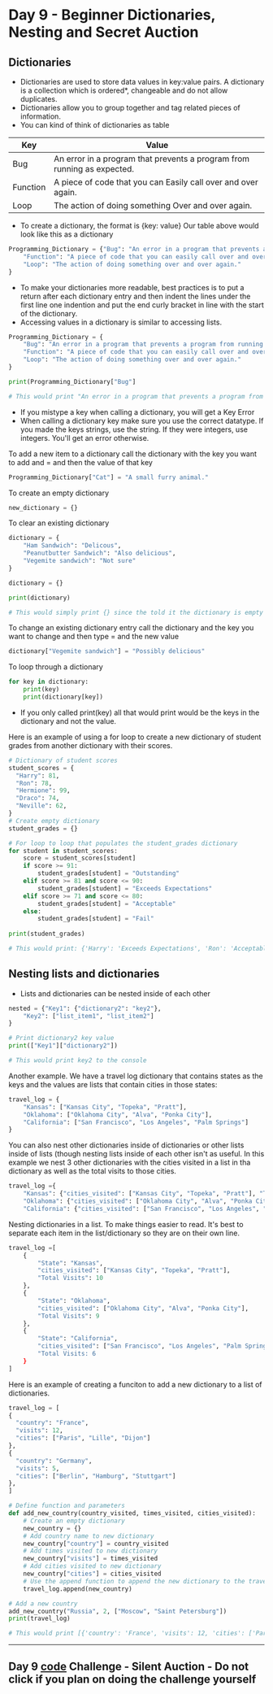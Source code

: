 # Day 9 - Beginner Dictionaries, Nesting and Secret Auction

## Dictionaries
- Dictionaries are used to store data values in key:value pairs. A dictionary is a collection which is ordered*, changeable and do not allow duplicates.
- Dictionaries allow you to group together and tag related pieces of information.
- You can kind of think of dictionaries as table

| Key      | Value                                                                   |
|----------|-------------------------------------------------------------------------|
| Bug      | An error in a program that prevents a program from running as expected. |
| Function | A piece of code that you can Easily call over and over again.           |
| Loop     | The action of doing something Over and over again.                      |

- To create a dictionary, the format is {key: value}
Our table above would look like this as a dictionary
```python
Programming_Dictionary = {"Bug": "An error in a program that prevents a program from running as expected.",
    "Function": "A piece of code that you can easily call over and over again.",
    "Loop": "The action of doing something over and over again."
}
```
- To make your dictionaries more readable, best practices is to put a return after each dictionary entry and then indent the lines under the first line one indention and put the end curly bracket in line with the start of the dictionary.
- Accessing values in a dictionary is similar to accessing lists.
```python
Programming_Dictionary = {
    "Bug": "An error in a program that prevents a program from running as expected.",
    "Function": "A piece of code that you can easily call over and over again.",
    "Loop": "The action of doing something over and over again."
}

print(Programming_Dictionary["Bug"]

# This would print "An error in a program that prevents a program from running as expected."
```
- If you mistype a key when calling a dictionary, you will get a Key Error
- When calling a dictionary key make sure you use the correct datatype. If you made the keys strings, use the string. If they were integers, use integers. You'll get an error otherwise.

To add a new item to a dictionary call the dictionary with the key you want to add and = and then the value of that key
```python
Programming_Dictionary["Cat"] = "A small furry animal."
```

To create an empty dictionary
```python
new_dictionary = {}
```

To clear an existing dictionary
```python
dictionary = {
    "Ham Sandwich": "Delicous",
    "Peanutbutter Sandwich": "Also delicious",
    "Vegemite sandwich": "Not sure"
}

dictionary = {}

print(dictionary)

# This would simply print {} since the told it the dictionary is empty now
```

To change an existing dictionary entry call the dictionary and the key you want to change and then type = and the new value
```python
dictionary["Vegemite sandwich"] = "Possibly delicious"
```
To loop through a dictionary
```python
for key in dictionary:
    print(key)
    print(dictionary[key])
```
- If you only called print(key) all that would print would be the keys in the dictionary and not the value. 

Here is an example of using a for loop to create a new dictionary of student grades from another dictionary with their scores.
```python
# Dictionary of student scores
student_scores = {
  "Harry": 81,
  "Ron": 78,
  "Hermione": 99, 
  "Draco": 74,
  "Neville": 62,
}
# Create empty dictionary
student_grades = {}

# For loop to loop that populates the student_grades dictionary
for student in student_scores:
    score = student_scores[student]
    if score >= 91:
        student_grades[student] = "Outstanding"
    elif score >= 81 and score <= 90:
        student_grades[student] = "Exceeds Expectations"
    elif score >= 71 and score <= 80:
        student_grades[student] = "Acceptable"
    else:
        student_grades[student] = "Fail"
    
print(student_grades)

# This would print: {'Harry': 'Exceeds Expectations', 'Ron': 'Acceptable', 'Hermione': 'Outstanding', 'Draco': 'Acceptable', 'Neville': 'Fail'}
```
## Nesting lists and dictionaries
- Lists and dictionaries can be nested inside of each other
```python
nested = {"Key1": {"dictionary2": "key2"}, 
    "Key2": ["list_item1", "list_item2"]
}

# Print dictionary2 key value
print(["Key1"]["dictionary2"])

# This would print key2 to the console
```
Another example. We have a travel log dictionary that contains states as the keys and the values are lists that contain cities in those states:
```python
travel_log = {
    "Kansas": ["Kansas City", "Topeka", "Pratt"],
    "Oklahoma": ["Oklahoma City", "Alva", "Ponka City"],
    "California": ["San Francisco", "Los Angeles", "Palm Springs"]
}
```
You can also nest other dictionaries inside of dictionaries or other lists inside of lists (though nesting lists inside of each other isn't as useful.
In this example we nest 3 other dictionaries with the cities visited in a list in tha dictionary as well as the total visits to those cities.
```python
travel_log ={ 
    "Kansas": {"cities_visited": ["Kansas City", "Topeka", "Pratt"], "Total Visits": 10},
    "Oklahoma": {"cities_visited": ["Oklahoma City", "Alva", "Ponka City"], "Total Visits": 9},
    "California": {"cities_visited": ["San Francisco", "Los Angeles", "Palm Springs"], "Total Visits: 6}
```
Nesting dictionaries in a list. To make things easier to read. It's best to separate each item in the list/dictionary so they are on their own line.
```python
travel_log =[ 
    {
        "State": "Kansas",
        "cities_visited": ["Kansas City", "Topeka", "Pratt"],
        "Total Visits": 10
    },
    {
        "State": "Oklahoma",
        "cities_visited": ["Oklahoma City", "Alva", "Ponka City"],
        "Total Visits": 9
    },
    {
        "State": "California",
        "cities_visited": ["San Francisco", "Los Angeles", "Palm Springs"],
        "Total Visits: 6
    }
]
```

Here is an example of creating a funciton to add a new dictionary to a list of dictionaries.

```python
travel_log = [
{
  "country": "France",
  "visits": 12,
  "cities": ["Paris", "Lille", "Dijon"]
},
{
  "country": "Germany",
  "visits": 5,
  "cities": ["Berlin", "Hamburg", "Stuttgart"]
},
]

# Define function and parameters
def add_new_country(country_visited, times_visited, cities_visited):
    # Create an empty dictionary
    new_country = {}
    # Add country name to new dictionary
    new_country["country"] = country_visited
    # Add times visited to new dictionary
    new_country["visits"] = times_visited
    # Add cities visited to new dictionary
    new_country["cities"] = cities_visited
    # Use the append function to append the new dictionary to the travel_log dictionary
    travel_log.append(new_country)

# Add a new country
add_new_country("Russia", 2, ["Moscow", "Saint Petersburg"])
print(travel_log)

# This would print [{'country': 'France', 'visits': 12, 'cities': ['Paris', 'Lille', 'Dijon']}, {'country': 'Germany', 'visits': 5, 'cities': ['Berlin', 'Hamburg', 'Stuttgart']}, {'country': 'Russia', 'visits': 2, 'cities': ['Moscow', 'Saint Petersburg']}]
```
---
## Day 9 [code](https://github.com/TroyCaywood/Python/blob/main/100%20Days%20of%20Code/CodeChallenges/Day_9_Silent-auction.py) Challenge - Silent Auction - Do not click if you plan on doing the challenge yourself
